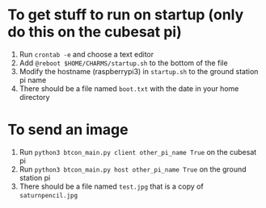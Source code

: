 # To get stuff to run on startup (only do this on the cubesat pi)
1. Run `crontab -e` and choose a text editor
2. Add `@reboot $HOME/CHARMS/startup.sh` to the bottom of the file
3. Modify the hostname (raspberrypi3) in `startup.sh` to the ground station pi name
4. There should be a file named `boot.txt` with the date in your home directory

# To send an image
1. Run `python3 btcon_main.py client other_pi_name True` on the cubesat pi
2. Run `python3 btcon_main.py host other_pi_name True` on the ground station pi
3. There should be a file named `test.jpg` that is a copy of `saturnpencil.jpg`
